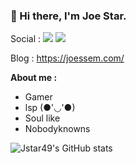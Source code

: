 ### 👋 Hi there, I'm Joe Star.

Social : [![](https://img.shields.io/badge/twitter-@Joestar094-blue.svg)](https://twitter.com/Joestar094) [![](https://img.shields.io/badge/telegram-@Joe_xim-blue.svg)](https://t.me/Joe_xim) 

Blog : https://joessem.com/

**About me :** 
 
 + Gamer
 + lsp (●'◡'●)
 + Soul like
 + Nobodyknowns

<!--
**MyBules/mybules** is a ✨ _special_ ✨ repository because its `README.md` (this file) appears on your GitHub profile.

Here are some ideas to get you started:

- 🔭 I’m currently working on ...
- 🌱 I’m currently learning ...
- 👯 I’m looking to collaborate on ...
- 🤔 I’m looking for help with ...
- 💬 Ask me about ...
- 📫 How to reach me: ...
- 😄 Pronouns: ...
- ⚡ Fun fact: ...
-->

![Jstar49's GitHub stats](https://github-readme-stats.vercel.app/api?username=Jstar49&show_icons=true&theme=radical)

